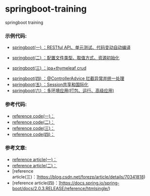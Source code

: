 # springboot-training
springboot training




### 示例代码:

* [springboot(一) ：RESTful API、单元测试、代码变动自动编译](https://github.com/zhangrgit/springboot-training/tree/master/chapter1 "chapter1")    
- [springboot(二) ：配置文件类型、取值方式、资源初始化](https://github.com/zhangrgit/springboot-training/tree/master/chapter2 "chapter2")        
 + [springboot(三) ：jpa+thymeleaf crud](https://github.com/zhangrgit/springboot-training/tree/master/chapter3 "chapter3")
* [springboot(四) ：@ControllerAdvice 拦截异常并统一处理](https://github.com/zhangrgit/springboot-training/tree/master/chapter4 "chapter4")                                    
* [springboot(五) ：Session共享和国际化](https://github.com/zhangrgit/springboot-training/tree/master/chapter5 "chapter5")
* [springboot(六) ：多环境应用(打包、运行、高级应用)](https://blog.csdn.net/m0_37125796/article/details/80819967 "csdn")


### 参考代码:

 * [reference code(一)：](https://github.com/ityouknow/spring-boot-examples)
 * [reference code(二)：](https://github.com/dyc87112/SpringBoot-Learning)
 * [reference code(三)：](https://github.com/forezp/SpringBootLearning)
 * [reference code(四)：](https://github.com/spring-projects/spring-boot/tree/master/spring-boot-samples)
 

### 参考文章:

* [reference article(一)：](http://www.ityouknow.com/spring-boot.html)
* [reference article(二)：](http://blog.didispace.com/Spring-Boot%E5%9F%BA%E7%A1%80%E6%95%99%E7%A8%8B/)
* [reference article(三)：]https://blog.csdn.net/forezp/article/details/70341818)
* [reference article(四)：]https://docs.spring.io/spring-boot/docs/2.0.3.RELEASE/reference/htmlsingle/)

